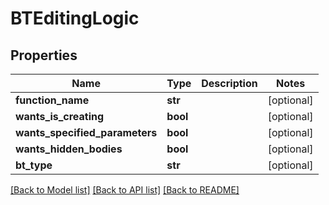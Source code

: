 # BTEditingLogic

## Properties
Name | Type | Description | Notes
------------ | ------------- | ------------- | -------------
**function_name** | **str** |  | [optional] 
**wants_is_creating** | **bool** |  | [optional] 
**wants_specified_parameters** | **bool** |  | [optional] 
**wants_hidden_bodies** | **bool** |  | [optional] 
**bt_type** | **str** |  | [optional] 

[[Back to Model list]](../README.md#documentation-for-models) [[Back to API list]](../README.md#documentation-for-api-endpoints) [[Back to README]](../README.md)


